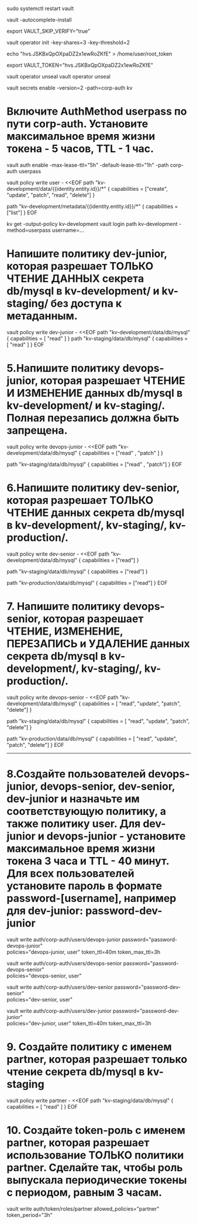 sudo systemctl restart vault

vault -autocomplete-install

export VAULT_SKIP_VERIFY="true"

vault operator init -key-shares=3 -key-threshold=2

echo "hvs.JSKBxQpOXpaDZ2x1ewRoZKfE" > /home/user/root_token

export VAULT_TOKEN="hvs.JSKBxQpOXpaDZ2x1ewRoZKfE"

vault operator unseal
vault operator unseal

vault secrets enable -version=2 -path=corp-auth kv

# Включите AuthMethod userpass по пути corp-auth. Установите максимальное время жизни токена - 5 часов, TTL - 1 час.

vault auth enable -max-lease-ttl="5h" -default-lease-ttl="1h" -path corp-auth userpass

vault policy write user - <<EOF
path "kv-development/data/{{identity.entity.id}}/*" {
  capabilities = ["create", "update", "patch", "read", "delete"]
}

path "kv-development/metadata/{{identity.entity.id}}/*" {
  capabilities = ["list"]
}
EOF


kv get -output-policy kv-development
vault login path kv-development -method=userpass username=...


# Напишите политику dev-junior, которая разрешает ТОЛЬКО ЧТЕНИЕ ДАННЫХ секрета db/mysql в kv-development/ и kv-staging/ без доступа к метаданным.

vault policy write dev-junior - <<EOF
path "kv-development/data/db/mysql" {
  capabilities = [ "read" ]
}
path "kv-staging/data/db/mysql" {
  capabilities = [ "read" ]
}
EOF

# 5.Напишите политику devops-junior, которая разрешает ЧТЕНИЕ И ИЗМЕНЕНИЕ данных db/mysql в kv-development/ и kv-staging/. Полная перезапись должна быть запрещена.

vault policy write devops-junior - <<EOF
path "kv-development/data/db/mysql" {
  capabilities = ["read"  , "patch" ]
}

path "kv-staging/data/db/mysql" {
  capabilities = ["read" , "patch"]
}
EOF

# 6.Напишите политику dev-senior, которая разрешает ТОЛЬКО ЧТЕНИЕ данных секрета db/mysql в kv-development/, kv-staging/, kv-production/.

vault policy write dev-senior - <<EOF
path "kv-development/data/db/mysql" {
  capabilities = ["read"]
}

path "kv-staging/data/db/mysql" {
  capabilities = ["read"]
}

path "kv-production/data/db/mysql" {
  capabilities = ["read"]
}
EOF


# 7. Напишите политику devops-senior, которая разрешает ЧТЕНИЕ, ИЗМЕНЕНИЕ, ПЕРЕЗАПИСЬ и УДАЛЕНИЕ данных секрета db/mysql в kv-development/, kv-staging/, kv-production/.

vault policy write devops-senior - <<EOF
path "kv-development/data/db/mysql" {
  capabilities = [ "read", "update", "patch",  "delete"]
}

path "kv-staging/data/db/mysql" {
  capabilities = [ "read",  "update", "patch", "delete"]
}

path "kv-production/data/db/mysql" {
  capabilities = [ "read", "update", "patch",  "delete"]
}
EOF

----

# 8.Создайте пользователей devops-junior, devops-senior, dev-senior, dev-junior и назначьте им соответствующую политику, а также политику user. Для dev-junior и devops-junior - установите максимальное время жизни токена 3 часа и TTL - 40 минут. Для всех пользователей установите пароль в формате password-[username], например для dev-junior: password-dev-junior

vault write auth/corp-auth/users/devops-junior password="password-devops-junior" \
policies="devops-junior, user" token_ttl=40m token_max_ttl=3h

vault write auth/corp-auth/users/devops-senior password="password-devops-senior" \
policies="devops-senior, user"

vault write auth/corp-auth/users/dev-senior password="password-dev-senior" \
policies="dev-senior, user"

vault write auth/corp-auth/users/dev-junior password="password-dev-junior" \
policies="dev-junior, user" token_ttl=40m token_max_ttl=3h

# 9. Создайте политику с именем partner, которая разрешает только чтение секрета db/mysql в kv-staging

vault policy write partner - <<EOF
path "kv-staging/data/db/mysql" {
  capabilities = [ "read" ]
}
EOF

# 10. Создайте token-роль с именем partner, которая разрешает использование ТОЛЬКО политики partner. Сделайте так, чтобы роль выпускала периодические токены с периодом, равным 3 часам.

vault write auth/token/roles/partner allowed_policies="partner" token_period="3h"